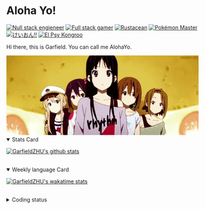 # Aloha Yo!

[![Null stack engieneer](https://img.shields.io/badge/-Null_stack_engineer-a890f0)](https://github.com/GarfieldZHU)
[![Full stack gamer](https://img.shields.io/badge/-Full_stack_gamer-78c850)](https://steamcommunity.com/profiles/76561198092274492/)
[![Rustacean](https://img.shields.io/badge/-Rustacean-f74c00)](https://www.rust-lang.org/)
[![Pokémon Master](https://img.shields.io/badge/-Pokémon_Master-f8d030)](https://www.pokemon.com/us/pokedex/)
[![けいおん!!](https://img.shields.io/badge/-けいおん!!-f85888)](https://ja.wikipedia.org/wiki/%E6%94%BE%E8%AA%B2%E5%BE%8C%E3%83%86%E3%82%A3%E3%83%BC%E3%82%BF%E3%82%A4%E3%83%A0_(%E3%82%A2%E3%83%AB%E3%83%90%E3%83%A0))
[![El Psy Kongroo](https://img.shields.io/badge/-El_Psy_Kongroo-6890f0)](https://mzh.moegirl.org.cn/zh-hans/El_psy_congroo)


Hi there, this is Garfield. You can call me AlohaYo. 

<img width="640" src="https://raw.githubusercontent.com/GarfieldZHU/GarfieldZHU/master/assets/k-on-5.webp" />


<details open>
<summary>Stats Card</summary>
 
[![GarfieldZHU's github stats](https://github-readme-stats.vercel.app/api?username=GarfieldZHU&show_icons=true&theme=tokyonight)](https://github.com/anuraghazra/github-readme-stats)
 
</details>

<br/>

<details open>
<summary>Weekly language Card</summary>
 
[![GarfieldZHU's wakatime stats](https://github-readme-stats.vercel.app/api/wakatime?username=AlohaYo&theme=nightowl&layout=compact)](https://github.com/GarfieldZHU/GarfieldZHU)


<br/>

</details>

<details>

<summary>Coding status</summary>

<br/>

<!--START_SECTION:waka-->
**🐱 My GitHub Data** 

> 🏆 543 Contributions in the Year 2021
 > 
> 📦 496.5 kB Used in GitHub's Storage 
 > 
> 🚫 Not Opted to Hire
 > 
> 📜 64 Public Repositories 
 > 
> 🔑 36 Private Repositories  
 > 
**I'm an Early 🐤** 

```text
🌞 Morning    119 commits    █████░░░░░░░░░░░░░░░░░░░░   19.67% 
🌆 Daytime    188 commits    ███████░░░░░░░░░░░░░░░░░░   31.07% 
🌃 Evening    220 commits    █████████░░░░░░░░░░░░░░░░   36.36% 
🌙 Night      78 commits     ███░░░░░░░░░░░░░░░░░░░░░░   12.89%

```


📊 **This Week I Spent My Time On** 

```text
💬 Programming Languages: 
TypeScript               6 hrs 38 mins       ████████████░░░░░░░░░░░░░   48.09% 
JSON                     2 hrs 16 mins       ████░░░░░░░░░░░░░░░░░░░░░   16.44% 
Other                    1 hr 34 mins        ██░░░░░░░░░░░░░░░░░░░░░░░   11.34% 
Bash                     1 hr 4 mins         ██░░░░░░░░░░░░░░░░░░░░░░░   7.76% 
Java                     55 mins             █░░░░░░░░░░░░░░░░░░░░░░░░   6.66%

🔥 Editors: 
VS Code                  12 hrs 40 mins      ███████████████████████░░   91.69% 
IntelliJ                 1 hr 8 mins         ██░░░░░░░░░░░░░░░░░░░░░░░   8.31%

💻 Operating System: 
Mac                      9 hrs 58 mins       ██████████████████░░░░░░░   72.14% 
Windows                  3 hrs 51 mins       ███████░░░░░░░░░░░░░░░░░░   27.86%

```


 Last Updated on 21/11/2021
<!--END_SECTION:waka-->

</details>
